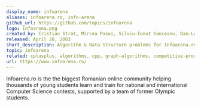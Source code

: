 ```yaml
---
display_name: infoarena
aliases: infoarena.ro, info-arena
github_url: https://github.com/topics/infoarena
logo: infoarena.png
created_by: Cristian Strat, Mircea Pasoi, Silviu-Ionut Ganceanu, Dan-Leonard Crestez
released: April 28, 2003
short_description: Algorithm & Data Structure problems for Infoarena.ro
topic: infoarena
related: cplusplus, algorithms, cpp, graph-algorithms, competitive-programming, data-structures, binary-search-tree, string-manipulation, sorting-algorithms, graph-theory, dynamic-programming, greedy-algorithms, dijkstra-algorithm, matrix-algebra, geometry-algorithms, lowest-common-ancestor, trie-data-structure
url: https://www.infoarena.ro/
---
```

Infoarena.ro is the the biggest Romanian online community helping thousands of young students learn and train for national and international Computer Science contests, supported by a team of former Olympic students.
